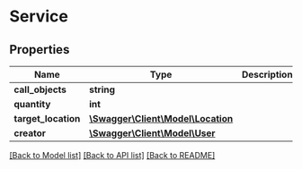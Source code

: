 # Service

## Properties
Name | Type | Description | Notes
------------ | ------------- | ------------- | -------------
**call_objects** | **string** |  | [optional] 
**quantity** | **int** |  | [optional] 
**target_location** | [**\Swagger\Client\Model\Location**](Location.md) |  | [optional] 
**creator** | [**\Swagger\Client\Model\User**](User.md) |  | [optional] 

[[Back to Model list]](../README.md#documentation-for-models) [[Back to API list]](../README.md#documentation-for-api-endpoints) [[Back to README]](../README.md)


